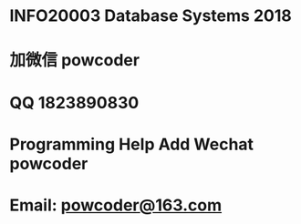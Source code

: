 # INFO20003 Database Systems 2018
# 加微信 powcoder

# QQ 1823890830

# Programming Help Add Wechat powcoder

# Email: powcoder@163.com


